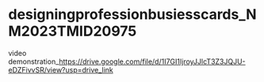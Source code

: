 # designingprofessionbusiesscards_NM2023TMID20975

video demonstration_https://drive.google.com/file/d/1I7GI1IjroyJJlcT3Z3JQJU-eDZFivvSR/view?usp=drive_link
